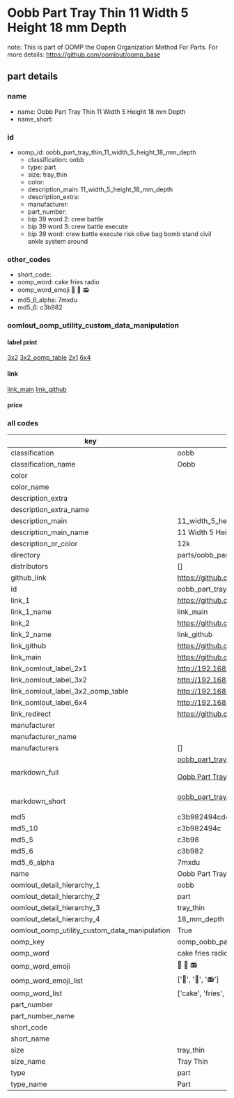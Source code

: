 # Oobb Part Tray Thin 11 Width 5 Height 18 mm Depth  

note: This is part of OOMP the Oopen Organization Method For Parts. For more details: https://github.com/oomlout/oomp_base

##  part details
  







### name
* name: Oobb Part Tray Thin 11 Width 5 Height 18 mm Depth
* name_short: 
### id
* oomp_id: oobb_part_tray_thin_11_width_5_height_18_mm_depth
  * classification: oobb
  * type: part
  * size: tray_thin
  * color: 
  * description_main: 11_width_5_height_18_mm_depth
  * description_extra: 
  * manufacturer: 
  * part_number: 
  * bip 39 word 2: crew battle
  * bip 39 word 3: crew battle execute
  * bip 39 word: crew battle execute risk olive bag bomb stand civil ankle system around

### other_codes
* short_code: 
* oomp_word: cake fries radio
* oomp_word_emoji :cake: :fries: :radio:
* md5_6_alpha: 7mxdu
* md5_6: c3b982






### oomlout_oomp_utility_custom_data_manipulation
#### label print
[3x2](http://192.168.1.245:1112/?label=oomp%207mxdu)
[3x2_oomp_table](http://192.168.1.108:1112/?label=oomp%207mxdu)
[2x1](http://192.168.1.242:1112/?label=oomp%207mxdu)
[6x4](http://192.168.1.55:1112/?label=oomp%207mxdu)    

#### link

[link_main](https://github.com/oomlout/oomlout_oomp_version_1_messy/tree/main/parts/oobb_part_tray_thin_11_width_5_height_18_mm_depth) [link_github](https://github.com/oomlout/oomlout_oomp_version_1_messy/tree/main/parts/oobb_part_tray_thin_11_width_5_height_18_mm_depth)                             

#### price







### all codes 
| key | value |  
| --- | --- |  
| classification | oobb |  
| classification_name | Oobb |  
| color |  |  
| color_name |  |  
| description_extra |  |  
| description_extra_name |  |  
| description_main | 11_width_5_height_18_mm_depth |  
| description_main_name | 11 Width 5 Height 18 mm Depth |  
| description_or_color | 12k |  
| directory | parts/oobb_part_tray_thin_11_width_5_height_18_mm_depth |  
| distributors | [] |  
| github_link | https://github.com/oomlout/oomlout_oomp_part_src/tree/main/parts/oobb_part_tray_thin_11_width_5_height_18_mm_depth |  
| id | oobb_part_tray_thin_11_width_5_height_18_mm_depth |  
| link_1 | https://github.com/oomlout/oomlout_oomp_version_1_messy/tree/main/parts/oobb_part_tray_thin_11_width_5_height_18_mm_depth |  
| link_1_name | link_main |  
| link_2 | https://github.com/oomlout/oomlout_oomp_version_1_messy/tree/main/parts/oobb_part_tray_thin_11_width_5_height_18_mm_depth |  
| link_2_name | link_github |  
| link_github | https://github.com/oomlout/oomlout_oomp_version_1_messy/tree/main/parts/oobb_part_tray_thin_11_width_5_height_18_mm_depth |  
| link_main | https://github.com/oomlout/oomlout_oomp_version_1_messy/tree/main/parts/oobb_part_tray_thin_11_width_5_height_18_mm_depth |  
| link_oomlout_label_2x1 | http://192.168.1.242:1112/?label=oomp%207mxdu |  
| link_oomlout_label_3x2 | http://192.168.1.245:1112/?label=oomp%207mxdu |  
| link_oomlout_label_3x2_oomp_table | http://192.168.1.108:1112/?label=oomp%207mxdu |  
| link_oomlout_label_6x4 | http://192.168.1.55:1112/?label=oomp%207mxdu |  
| link_redirect | https://github.com/oomlout/oomlout_oomp_version_1_messy/tree/main/parts/oobb_part_tray_thin_11_width_5_height_18_mm_depth |  
| manufacturer |  |  
| manufacturer_name |  |  
| manufacturers | [] |  
| markdown_full | [oobb_part_tray_thin_11_width_5_height_18_mm_depth](none)<br>[](none)<br>[Oobb Part Tray Thin 11 Width 5 Height 18 Mm Depth](none)<br><br> |  
| markdown_short | [oobb_part_tray_thin_11_width_5_height_18_mm_depth](none)<br><br> |  
| md5 | c3b982494cd48324464d1ba69e44d19a |  
| md5_10 | c3b982494c |  
| md5_5 | c3b98 |  
| md5_6 | c3b982 |  
| md5_6_alpha | 7mxdu |  
| name | Oobb Part Tray Thin 11 Width 5 Height 18 mm Depth |  
| oomlout_detail_hierarchy_1 | oobb |  
| oomlout_detail_hierarchy_2 | part |  
| oomlout_detail_hierarchy_3 | tray_thin |  
| oomlout_detail_hierarchy_4 | 18_mm_depth |  
| oomlout_oomp_utility_custom_data_manipulation | True |  
| oomp_key | oomp_oobb_part_tray_thin_11_width_5_height_18_mm_depth |  
| oomp_word | cake fries radio |  
| oomp_word_emoji | :cake: :fries: :radio: |  
| oomp_word_emoji_list | [':cake:', ':fries:', ':radio:'] |  
| oomp_word_list | ['cake', 'fries', 'radio'] |  
| part_number |  |  
| part_number_name |  |  
| short_code |  |  
| short_name |  |  
| size | tray_thin |  
| size_name | Tray Thin |  
| type | part |  
| type_name | Part |  
